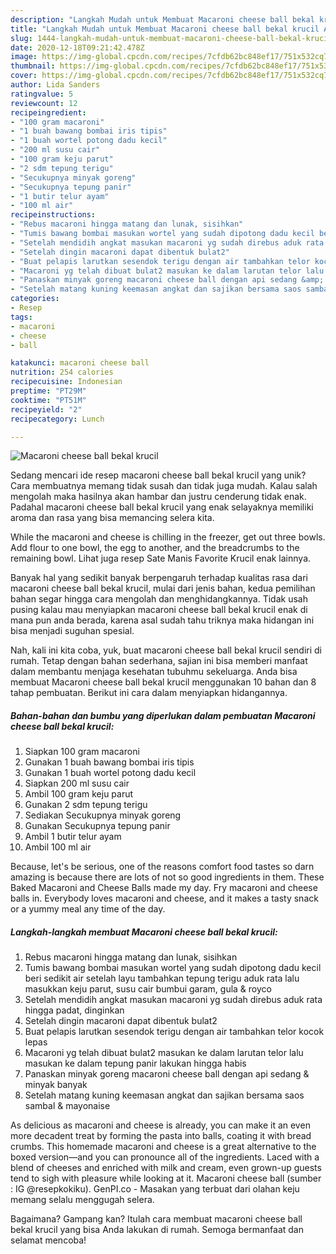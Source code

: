 ```yaml
---
description: "Langkah Mudah untuk Membuat Macaroni cheese ball bekal krucil Anti Gagal"
title: "Langkah Mudah untuk Membuat Macaroni cheese ball bekal krucil Anti Gagal"
slug: 1444-langkah-mudah-untuk-membuat-macaroni-cheese-ball-bekal-krucil-anti-gagal
date: 2020-12-18T09:21:42.478Z
image: https://img-global.cpcdn.com/recipes/7cfdb62bc848ef17/751x532cq70/macaroni-cheese-ball-bekal-krucil-foto-resep-utama.jpg
thumbnail: https://img-global.cpcdn.com/recipes/7cfdb62bc848ef17/751x532cq70/macaroni-cheese-ball-bekal-krucil-foto-resep-utama.jpg
cover: https://img-global.cpcdn.com/recipes/7cfdb62bc848ef17/751x532cq70/macaroni-cheese-ball-bekal-krucil-foto-resep-utama.jpg
author: Lida Sanders
ratingvalue: 5
reviewcount: 12
recipeingredient:
- "100 gram macaroni"
- "1 buah bawang bombai iris tipis"
- "1 buah wortel potong dadu kecil"
- "200 ml susu cair"
- "100 gram keju parut"
- "2 sdm tepung terigu"
- "Secukupnya minyak goreng"
- "Secukupnya tepung panir"
- "1 butir telur ayam"
- "100 ml air"
recipeinstructions:
- "Rebus macaroni hingga matang dan lunak, sisihkan"
- "Tumis bawang bombai masukan wortel yang sudah dipotong dadu kecil beri sedikit air setelah layu tambahkan tepung terigu aduk rata lalu masukkan keju parut, susu cair bumbui garam, gula &amp; royco"
- "Setelah mendidih angkat masukan macaroni yg sudah direbus aduk rata hingga padat, dinginkan"
- "Setelah dingin macaroni dapat dibentuk bulat2"
- "Buat pelapis larutkan sesendok terigu dengan air tambahkan telor kocok lepas"
- "Macaroni yg telah dibuat bulat2 masukan ke dalam larutan telor lalu masukan ke dalam tepung panir lakukan hingga habis"
- "Panaskan minyak goreng macaroni cheese ball dengan api sedang &amp; minyak banyak"
- "Setelah matang kuning keemasan angkat dan sajikan bersama saos sambal &amp; mayonaise"
categories:
- Resep
tags:
- macaroni
- cheese
- ball

katakunci: macaroni cheese ball 
nutrition: 254 calories
recipecuisine: Indonesian
preptime: "PT29M"
cooktime: "PT51M"
recipeyield: "2"
recipecategory: Lunch

---
```



![Macaroni cheese ball bekal krucil](https://img-global.cpcdn.com/recipes/7cfdb62bc848ef17/751x532cq70/macaroni-cheese-ball-bekal-krucil-foto-resep-utama.jpg)

Sedang mencari ide resep macaroni cheese ball bekal krucil yang unik? Cara membuatnya memang tidak susah dan tidak juga mudah. Kalau salah mengolah maka hasilnya akan hambar dan justru cenderung tidak enak. Padahal macaroni cheese ball bekal krucil yang enak selayaknya memiliki aroma dan rasa yang bisa memancing selera kita.

While the macaroni and cheese is chilling in the freezer, get out three bowls. Add flour to one bowl, the egg to another, and the breadcrumbs to the remaining bowl. Lihat juga resep Sate Manis Favorite Krucil enak lainnya.

Banyak hal yang sedikit banyak berpengaruh terhadap kualitas rasa dari macaroni cheese ball bekal krucil, mulai dari jenis bahan, kedua pemilihan bahan segar hingga cara mengolah dan menghidangkannya. Tidak usah pusing kalau mau menyiapkan macaroni cheese ball bekal krucil enak di mana pun anda berada, karena asal sudah tahu triknya maka hidangan ini bisa menjadi suguhan spesial.


Nah, kali ini kita coba, yuk, buat macaroni cheese ball bekal krucil sendiri di rumah. Tetap dengan bahan sederhana, sajian ini bisa memberi manfaat dalam membantu menjaga kesehatan tubuhmu sekeluarga. Anda bisa membuat Macaroni cheese ball bekal krucil menggunakan 10 bahan dan 8 tahap pembuatan. Berikut ini cara dalam menyiapkan hidangannya.

<!--inarticleads1-->

##### Bahan-bahan dan bumbu yang diperlukan dalam pembuatan Macaroni cheese ball bekal krucil:

1. Siapkan 100 gram macaroni
1. Gunakan 1 buah bawang bombai iris tipis
1. Gunakan 1 buah wortel potong dadu kecil
1. Siapkan 200 ml susu cair
1. Ambil 100 gram keju parut
1. Gunakan 2 sdm tepung terigu
1. Sediakan Secukupnya minyak goreng
1. Gunakan Secukupnya tepung panir
1. Ambil 1 butir telur ayam
1. Ambil 100 ml air


Because, let&#39;s be serious, one of the reasons comfort food tastes so darn amazing is because there are lots of not so good ingredients in them. These Baked Macaroni and Cheese Balls made my day. Fry macaroni and cheese balls in. Everybody loves macaroni and cheese, and it makes a tasty snack or a yummy meal any time of the day. 

<!--inarticleads2-->

##### Langkah-langkah membuat Macaroni cheese ball bekal krucil:

1. Rebus macaroni hingga matang dan lunak, sisihkan
1. Tumis bawang bombai masukan wortel yang sudah dipotong dadu kecil beri sedikit air setelah layu tambahkan tepung terigu aduk rata lalu masukkan keju parut, susu cair bumbui garam, gula &amp; royco
1. Setelah mendidih angkat masukan macaroni yg sudah direbus aduk rata hingga padat, dinginkan
1. Setelah dingin macaroni dapat dibentuk bulat2
1. Buat pelapis larutkan sesendok terigu dengan air tambahkan telor kocok lepas
1. Macaroni yg telah dibuat bulat2 masukan ke dalam larutan telor lalu masukan ke dalam tepung panir lakukan hingga habis
1. Panaskan minyak goreng macaroni cheese ball dengan api sedang &amp; minyak banyak
1. Setelah matang kuning keemasan angkat dan sajikan bersama saos sambal &amp; mayonaise


As delicious as macaroni and cheese is already, you can make it an even more decadent treat by forming the pasta into balls, coating it with bread crumbs. This homemade macaroni and cheese is a great alternative to the boxed version—and you can pronounce all of the ingredients. Laced with a blend of cheeses and enriched with milk and cream, even grown-up guests tend to sigh with pleasure while looking at it. Macaroni cheese ball (sumber : IG @resepkokiku). GenPI.co - Masakan yang terbuat dari olahan keju memang selalu menggugah selera. 

Bagaimana? Gampang kan? Itulah cara membuat macaroni cheese ball bekal krucil yang bisa Anda lakukan di rumah. Semoga bermanfaat dan selamat mencoba!
